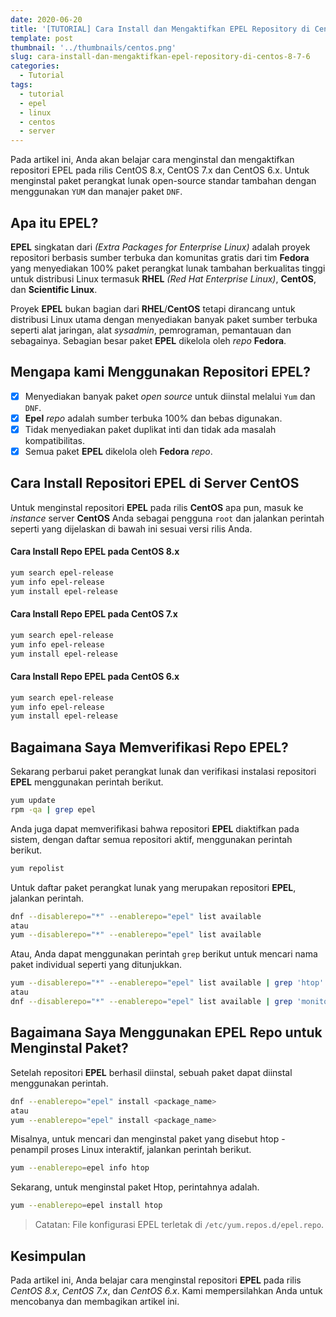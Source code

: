 ```yaml
---
date: 2020-06-20
title: '[TUTORIAL] Cara Install dan Mengaktifkan EPEL Repository di CentOS 8/7/6'
template: post
thumbnail: '../thumbnails/centos.png'
slug: cara-install-dan-mengaktifkan-epel-repository-di-centos-8-7-6
categories:
  - Tutorial
tags:
  - tutorial
  - epel
  - linux
  - centos
  - server
---
```


Pada artikel ini, Anda akan belajar cara menginstal dan mengaktifkan repositori EPEL pada rilis CentOS 8.x, CentOS 7.x dan CentOS 6.x. Untuk menginstal paket perangkat lunak open-source standar tambahan dengan menggunakan `YUM` dan manajer paket `DNF`.

## Apa itu EPEL?

__EPEL__ singkatan dari _(Extra Packages for Enterprise Linux)_ adalah proyek repositori berbasis sumber terbuka dan komunitas gratis dari tim __Fedora__ yang menyediakan 100% paket perangkat lunak tambahan berkualitas tinggi untuk distribusi Linux termasuk __RHEL__ _(Red Hat Enterprise Linux)_, __CentOS__, dan __Scientific Linux__.

Proyek __EPEL__ bukan bagian dari __RHEL__/__CentOS__ tetapi dirancang untuk distribusi Linux utama dengan menyediakan banyak paket sumber terbuka seperti alat jaringan, alat _sysadmin_, pemrograman, pemantauan dan sebagainya. Sebagian besar paket __EPEL__ dikelola oleh _repo_ __Fedora__.

## Mengapa kami Menggunakan Repositori EPEL?

- [x] Menyediakan banyak paket _open source_ untuk diinstal melalui `Yum` dan `DNF`.
- [x] __Epel__ _repo_ adalah sumber terbuka 100% dan bebas digunakan.
- [x] Tidak menyediakan paket duplikat inti dan tidak ada masalah kompatibilitas.
- [x] Semua paket __EPEL__ dikelola oleh __Fedora__ _repo_.

## Cara Install Repositori EPEL di Server CentOS

Untuk menginstal repositori __EPEL__ pada rilis __CentOS__ apa pun, masuk ke _instance_ server __CentOS__ Anda sebagai pengguna `root` dan jalankan perintah seperti yang dijelaskan di bawah ini sesuai versi rilis Anda.

#### Cara Install Repo EPEL pada CentOS 8.x

```bash
yum search epel-release
yum info epel-release
yum install epel-release
```
#### Cara Install Repo EPEL pada CentOS 7.x

```bash
yum search epel-release
yum info epel-release
yum install epel-release
```
#### Cara Install Repo EPEL pada CentOS 6.x

```bash
yum search epel-release
yum info epel-release
yum install epel-release
```
## Bagaimana Saya Memverifikasi Repo EPEL?

Sekarang perbarui paket perangkat lunak dan verifikasi instalasi repositori __EPEL__ menggunakan perintah berikut.

```bash
yum update
rpm -qa | grep epel
```

Anda juga dapat memverifikasi bahwa repositori __EPEL__ diaktifkan pada sistem, dengan daftar semua repositori aktif, menggunakan perintah berikut.

```bash
yum repolist
```

Untuk daftar paket perangkat lunak yang merupakan repositori __EPEL__, jalankan perintah.

```bash
dnf --disablerepo="*" --enablerepo="epel" list available
atau
yum --disablerepo="*" --enablerepo="epel" list available
```
Atau, Anda dapat menggunakan perintah `grep` berikut untuk mencari nama paket individual seperti yang ditunjukkan.

```bash
yum --disablerepo="*" --enablerepo="epel" list available | grep 'htop'
atau
dnf --disablerepo="*" --enablerepo="epel" list available | grep 'monitorix'
```

## Bagaimana Saya Menggunakan EPEL Repo untuk Menginstal Paket?

Setelah repositori __EPEL__ berhasil diinstal, sebuah paket dapat diinstal menggunakan perintah.

```bash
dnf --enablerepo="epel" install <package_name>
atau
yum --enablerepo="epel" install <package_name>
```

Misalnya, untuk mencari dan menginstal paket yang disebut htop - penampil proses Linux interaktif, jalankan perintah berikut.

```bash
yum --enablerepo=epel info htop
```

Sekarang, untuk menginstal paket Htop, perintahnya adalah.

```bash
yum --enablerepo=epel install htop
```

> Catatan: File konfigurasi EPEL terletak di `/etc/yum.repos.d/epel.repo`.

## Kesimpulan

Pada artikel ini, Anda belajar cara menginstal repositori __EPEL__ pada rilis _CentOS 8.x_, _CentOS 7.x_, dan _CentOS 6.x_. Kami mempersilahkan Anda untuk mencobanya dan membagikan artikel ini.
